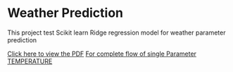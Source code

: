 # Weather Prediction
This project test Scikit learn Ridge regression model for weather parameter prediction

[Click here to view the PDF](https://github.com/keshavkumarhembram/weather-prediction-cloud-movement/blob/main/prediction_report1.pdf)
[For complete flow of single Parameter TEMPERATURE](https://github.com/keshavkumarhembram/weather-prediction-cloud-movement/blob/main/new_delhi_weather.ipynb)

